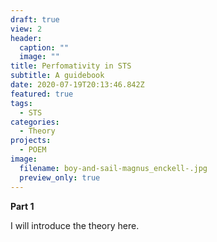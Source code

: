 ```yaml
---
draft: true
view: 2
header:
  caption: ""
  image: ""
title: Perfomativity in STS
subtitle: A guidebook
date: 2020-07-19T20:13:46.842Z
featured: true
tags:
  - STS
categories:
  - Theory
projects:
  - POEM
image:
  filename: boy-and-sail-magnus_enckell-.jpg
  preview_only: true
---
```

**Part 1**

I will introduce the theory here.